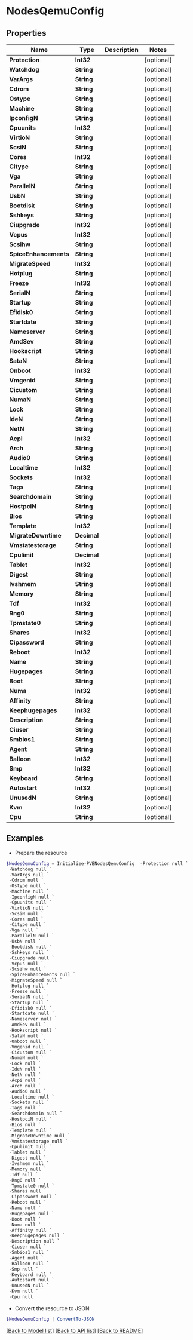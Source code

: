 # NodesQemuConfig
## Properties

Name | Type | Description | Notes
------------ | ------------- | ------------- | -------------
**Protection** | **Int32** |  | [optional] 
**Watchdog** | **String** |  | [optional] 
**VarArgs** | **String** |  | [optional] 
**Cdrom** | **String** |  | [optional] 
**Ostype** | **String** |  | [optional] 
**Machine** | **String** |  | [optional] 
**IpconfigN** | **String** |  | [optional] 
**Cpuunits** | **Int32** |  | [optional] 
**VirtioN** | **String** |  | [optional] 
**ScsiN** | **String** |  | [optional] 
**Cores** | **Int32** |  | [optional] 
**Citype** | **String** |  | [optional] 
**Vga** | **String** |  | [optional] 
**ParallelN** | **String** |  | [optional] 
**UsbN** | **String** |  | [optional] 
**Bootdisk** | **String** |  | [optional] 
**Sshkeys** | **String** |  | [optional] 
**Ciupgrade** | **Int32** |  | [optional] 
**Vcpus** | **Int32** |  | [optional] 
**Scsihw** | **String** |  | [optional] 
**SpiceEnhancements** | **String** |  | [optional] 
**MigrateSpeed** | **Int32** |  | [optional] 
**Hotplug** | **String** |  | [optional] 
**Freeze** | **Int32** |  | [optional] 
**SerialN** | **String** |  | [optional] 
**Startup** | **String** |  | [optional] 
**Efidisk0** | **String** |  | [optional] 
**Startdate** | **String** |  | [optional] 
**Nameserver** | **String** |  | [optional] 
**AmdSev** | **String** |  | [optional] 
**Hookscript** | **String** |  | [optional] 
**SataN** | **String** |  | [optional] 
**Onboot** | **Int32** |  | [optional] 
**Vmgenid** | **String** |  | [optional] 
**Cicustom** | **String** |  | [optional] 
**NumaN** | **String** |  | [optional] 
**Lock** | **String** |  | [optional] 
**IdeN** | **String** |  | [optional] 
**NetN** | **String** |  | [optional] 
**Acpi** | **Int32** |  | [optional] 
**Arch** | **String** |  | [optional] 
**Audio0** | **String** |  | [optional] 
**Localtime** | **Int32** |  | [optional] 
**Sockets** | **Int32** |  | [optional] 
**Tags** | **String** |  | [optional] 
**Searchdomain** | **String** |  | [optional] 
**HostpciN** | **String** |  | [optional] 
**Bios** | **String** |  | [optional] 
**Template** | **Int32** |  | [optional] 
**MigrateDowntime** | **Decimal** |  | [optional] 
**Vmstatestorage** | **String** |  | [optional] 
**Cpulimit** | **Decimal** |  | [optional] 
**Tablet** | **Int32** |  | [optional] 
**Digest** | **String** |  | [optional] 
**Ivshmem** | **String** |  | [optional] 
**Memory** | **String** |  | [optional] 
**Tdf** | **Int32** |  | [optional] 
**Rng0** | **String** |  | [optional] 
**Tpmstate0** | **String** |  | [optional] 
**Shares** | **Int32** |  | [optional] 
**Cipassword** | **String** |  | [optional] 
**Reboot** | **Int32** |  | [optional] 
**Name** | **String** |  | [optional] 
**Hugepages** | **String** |  | [optional] 
**Boot** | **String** |  | [optional] 
**Numa** | **Int32** |  | [optional] 
**Affinity** | **String** |  | [optional] 
**Keephugepages** | **Int32** |  | [optional] 
**Description** | **String** |  | [optional] 
**Ciuser** | **String** |  | [optional] 
**Smbios1** | **String** |  | [optional] 
**Agent** | **String** |  | [optional] 
**Balloon** | **Int32** |  | [optional] 
**Smp** | **Int32** |  | [optional] 
**Keyboard** | **String** |  | [optional] 
**Autostart** | **Int32** |  | [optional] 
**UnusedN** | **String** |  | [optional] 
**Kvm** | **Int32** |  | [optional] 
**Cpu** | **String** |  | [optional] 

## Examples

- Prepare the resource
```powershell
$NodesQemuConfig = Initialize-PVENodesQemuConfig  -Protection null `
 -Watchdog null `
 -VarArgs null `
 -Cdrom null `
 -Ostype null `
 -Machine null `
 -IpconfigN null `
 -Cpuunits null `
 -VirtioN null `
 -ScsiN null `
 -Cores null `
 -Citype null `
 -Vga null `
 -ParallelN null `
 -UsbN null `
 -Bootdisk null `
 -Sshkeys null `
 -Ciupgrade null `
 -Vcpus null `
 -Scsihw null `
 -SpiceEnhancements null `
 -MigrateSpeed null `
 -Hotplug null `
 -Freeze null `
 -SerialN null `
 -Startup null `
 -Efidisk0 null `
 -Startdate null `
 -Nameserver null `
 -AmdSev null `
 -Hookscript null `
 -SataN null `
 -Onboot null `
 -Vmgenid null `
 -Cicustom null `
 -NumaN null `
 -Lock null `
 -IdeN null `
 -NetN null `
 -Acpi null `
 -Arch null `
 -Audio0 null `
 -Localtime null `
 -Sockets null `
 -Tags null `
 -Searchdomain null `
 -HostpciN null `
 -Bios null `
 -Template null `
 -MigrateDowntime null `
 -Vmstatestorage null `
 -Cpulimit null `
 -Tablet null `
 -Digest null `
 -Ivshmem null `
 -Memory null `
 -Tdf null `
 -Rng0 null `
 -Tpmstate0 null `
 -Shares null `
 -Cipassword null `
 -Reboot null `
 -Name null `
 -Hugepages null `
 -Boot null `
 -Numa null `
 -Affinity null `
 -Keephugepages null `
 -Description null `
 -Ciuser null `
 -Smbios1 null `
 -Agent null `
 -Balloon null `
 -Smp null `
 -Keyboard null `
 -Autostart null `
 -UnusedN null `
 -Kvm null `
 -Cpu null
```

- Convert the resource to JSON
```powershell
$NodesQemuConfig | ConvertTo-JSON
```

[[Back to Model list]](../README.md#documentation-for-models) [[Back to API list]](../README.md#documentation-for-api-endpoints) [[Back to README]](../README.md)

